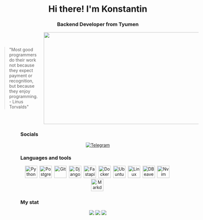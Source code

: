 <div id="header" align="center"> 
    <h1>Hi there! I'm Konstantin</h1> 
    <h3>Backend Developer from Tyumen</h3> 
</div> 

<div style="display: flex; justify-content: center; align-items: center;">
    <blockquote style="margin-right: 20px; max-width: 300px;">
        "Most good programmers do their work not because they expect payment or recognition, but because they enjoy programming.<br>
        - Linus Torvalds"
    </blockquote>
    <img src="https://media.giphy.com/media/dWesBcTLavkZuG35MI/giphy.gif" width="600" height="300"/> 
</div>

### Socials 
<div id="socials" align="center"> 
    <a href="https://t.me/Konstant1no72"> 
        <img src="https://img.shields.io/badge/Telegram-blue?style=for-the-badge&logo=telegram&logoColor=white" alt="Telegram"/> 
    </a> 
</div> 
 
<div align="center"> 
    <img src="https://komarev.com/ghpvc/?username=Bojchenko-Konstantin&style=flat-square&color=blue" alt=""/> 
</div> 
 
### Languages and tools 
<div id="languages and tools" align="center"> 
    <img src="https://cdn.jsdelivr.net/gh/devicons/devicon@latest/icons/python/python-original-wordmark.svg" title="Python" width="40" height="40"/>&nbsp; 
    <img src="https://cdn.jsdelivr.net/gh/devicons/devicon@latest/icons/postgresql/postgresql-original.svg" title="PostgreSQL" width="40" height="40"/>&nbsp; 
    <img src="https://cdn.jsdelivr.net/gh/devicons/devicon@latest/icons/git/git-original-wordmark.svg" title="Git" width="40" height="40"/>&nbsp; 
    <img src="https://cdn.jsdelivr.net/gh/devicons/devicon@latest/icons/django/django-plain.svg" title="Django" width="40" height="40"/>&nbsp; 
    <img src="https://cdn.jsdelivr.net/gh/devicons/devicon@latest/icons/fastapi/fastapi-original.svg" title="Fastapi" width="40" height="40"/>&nbsp; 
    <img src="https://cdn.jsdelivr.net/gh/devicons/devicon@latest/icons/docker/docker-original.svg" title="Docker" width="40" height="40"/>&nbsp; 
    <img src="https://cdn.jsdelivr.net/gh/devicons/devicon@latest/icons/ubuntu/ubuntu-original.svg" title="Ubuntu" width="40" height="40"/>&nbsp; 
    <img src="https://cdn.jsdelivr.net/gh/devicons/devicon@latest/icons/linux/linux-original.svg" title="Linux" width="40" height="40"/>&nbsp; 
    <img src="https://cdn.jsdelivr.net/gh/devicons/devicon@latest/icons/dbeaver/dbeaver-original.svg" title="DBeaver" width="40" height="40"/>&nbsp; 
    <img src="https://cdn.jsdelivr.net/gh/devicons/devicon@latest/icons/neovim/neovim-original-wordmark.svg" title="Nvim" width="40" height="40"/>&nbsp; 
    <img src="https://cdn.jsdelivr.net/gh/devicons/devicon@latest/icons/markdown/markdown-original.svg" title="Markdown" width="40" height="40"/>&nbsp; 
</div> 
 
### My stat 
<div id="stat" align="center"> 
    <img src="https://github-profile-summary-cards.vercel.app/api/cards/profile-details?username=Bojchenko-Konstantin&theme=vue"/> 
    <img src="https://github-profile-summary-cards.vercel.app/api/cards/most-commit-language?username=Bojchenko-Konstantin&theme=vue"/> 
    <img src="https://github-profile-summary-cards.vercel.app/api/cards/stats?username=Bojchenko-Konstantin&theme=vue"/> 
</div>
